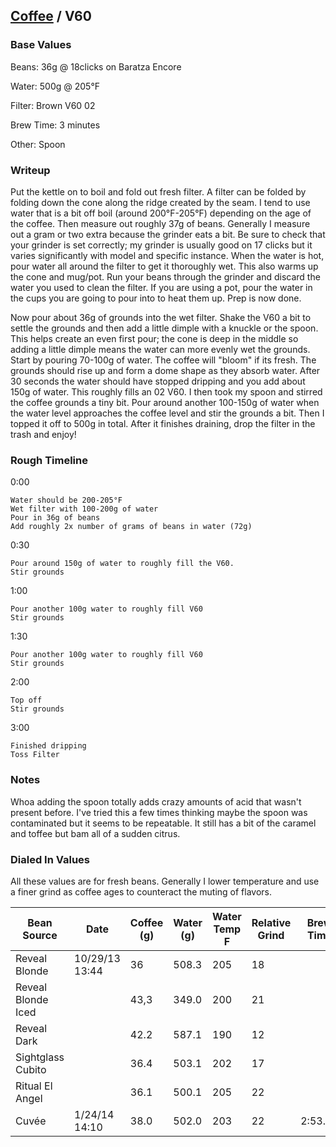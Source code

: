 ## [Coffee](.) / V60 ##

### Base Values ###

Beans: 36g @ 18clicks on Baratza Encore

Water: 500g @ 205°F

Filter: Brown V60 02

Brew Time: 3 minutes

Other: Spoon

### Writeup ###

Put the kettle on to boil and fold out fresh filter. A filter can be folded by
folding down the cone along the ridge created by the seam. I tend to use water
that is a bit off boil (around 200°F-205°F) depending on the age of the coffee.
Then measure out roughly 37g of beans. Generally I measure out a gram or two
extra because the grinder eats a bit. Be sure to check that your grinder is set
correctly; my grinder is usually good on 17 clicks but it varies significantly
with model and specific instance. When the water is hot, pour water all around
the filter to get it thoroughly wet. This also warms up the cone and mug/pot.
Run your beans through the grinder and discard the water you used to clean the
filter. If you are using a pot, pour the water in the cups you are going to
pour into to heat them up. Prep is now done.

Now pour about 36g of grounds into the wet filter. Shake the V60 a bit to
settle the grounds and then add a little dimple with a knuckle or the spoon.
This helps create an even first pour; the cone is deep in the middle so adding
a little dimple means the water can more evenly wet the grounds. Start by
pouring 70-100g of water. The coffee will "bloom" if its fresh. The grounds
should rise up and form a dome shape as they absorb water. After 30 seconds the
water should have stopped dripping and you add about 150g of water. This
roughly fills an 02 V60. I then took my spoon and stirred the coffee grounds
a tiny bit. Pour around another 100-150g of water when the water level
approaches the coffee level and stir the grounds a bit. Then I topped it off to
500g in total. After it finishes draining, drop the filter in the trash and
enjoy!

### Rough Timeline ###

0:00

    Water should be 200-205°F
    Wet filter with 100-200g of water
    Pour in 36g of beans
    Add roughly 2x number of grams of beans in water (72g)

0:30

    Pour around 150g of water to roughly fill the V60. 
    Stir grounds

1:00

    Pour another 100g water to roughly fill V60
    Stir grounds 

1:30
  
    Pour another 100g water to roughly fill V60
    Stir grounds 

2:00

    Top off
    Stir grounds

3:00

    Finished dripping
    Toss Filter


### Notes ###

Whoa adding the spoon totally adds crazy amounts of acid that wasn't present
before. I've tried this a few times thinking maybe the spoon was contaminated
but it seems to be repeatable. It still has a bit of the caramel and toffee but
bam all of a sudden citrus.

### Dialed In Values ###

All these values are for fresh beans. Generally I lower temperature and use
a finer grind as coffee ages to counteract the muting of flavors.

<table>
  <thead>
    <tr>
      <th scope="col">Bean Source</th>
      <th scope="col">Date</th>
      <th scope="col">Coffee (g)</th>
      <th scope="col">Water (g)</th>
      <th scope="col">Water Temp F</th>
      <th scope="col">Relative Grind</th>
      <th scope="col">Brew Time</th>
    </tr>
  </thead>
  <tbody>
    <tr>
      <td>Reveal Blonde</td>
      <td>10/29/13 13:44</td>
      <td>36</td>
      <td>508.3</td>
      <td>205</td>
      <td>18</td>
      <td></td>
    </tr>
    <tr>
      <td>Reveal Blonde Iced</td>
      <td></td>
      <td>43,3</td>
      <td>349.0</td>
      <td>200</td>
      <td>21</td>
      <td></td>
    </tr>
    <tr>
      <td>Reveal Dark</td>
      <td></td>
      <td>42.2</td>
      <td>587.1</td>
      <td>190</td>
      <td>12</td>
      <td></td>
    </tr>
    <tr>
      <td>Sightglass Cubito</td>
      <td></td>
      <td>36.4</td>
      <td>503.1</td>
      <td>202</td>
      <td>17</td>
      <td></td>
    </tr>
    <tr>
      <td>Ritual El Angel</td>
      <td></td>
      <td>36.1</td>
      <td>500.1</td>
      <td>205</td>
      <td>22</td>
      <td></td>
    </tr>
    <tr>
      <td>Cuvée</td>
      <td>1/24/14 14:10</td>
      <td>38.0</td>
      <td>502.0</td>
      <td>203</td>
      <td>22</td>
      <td>2:53.85</td>
    </tr>
  </tbody>
</table>
